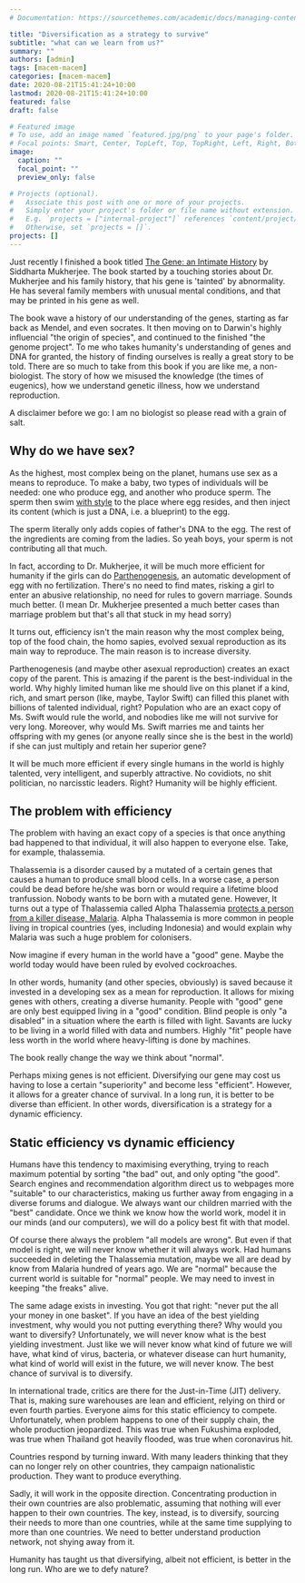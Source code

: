 ```yaml
---
# Documentation: https://sourcethemes.com/academic/docs/managing-content/

title: "Diversification as a strategy to survive"
subtitle: "what can we learn from us?"
summary: ""
authors: [admin]
tags: [macem-macem]
categories: [macem-macem]
date: 2020-08-21T15:41:24+10:00
lastmod: 2020-08-21T15:41:24+10:00
featured: false
draft: false

# Featured image
# To use, add an image named `featured.jpg/png` to your page's folder.
# Focal points: Smart, Center, TopLeft, Top, TopRight, Left, Right, BottomLeft, Bottom, BottomRight.
image:
  caption: ""
  focal_point: ""
  preview_only: false

# Projects (optional).
#   Associate this post with one or more of your projects.
#   Simply enter your project's folder or file name without extension.
#   E.g. `projects = ["internal-project"]` references `content/project/deep-learning/index.md`.
#   Otherwise, set `projects = []`.
projects: []
---
```


Just recently I finished a book titled [The Gene: an Intimate History](https://www.amazon.com.au/Gene-Intimate-History-Siddhartha-Mukherjee/dp/1432837818) by Siddharta Mukherjee. The book started by a touching stories about Dr. Mukherjee and his family history, that his gene is 'tainted' by abnormality. He has several family members with unusual mental conditions, and that may be printed in his gene as well.

The book wave a history of our understanding of the genes, starting as far back as Mendel, and even socrates. It then moving on to Darwin's highly influencial "the origin of species", and continued to the finished "the genome project". To me who takes humanity's understanding of genes and DNA for granted, the history of finding ourselves is really a great story to be told. There are so much to take from this book if you are like me, a non-biologist. The story of how we misused the knowledge (the times of eugenics), how we understand genetic illness, how we understand reproduction.

A disclaimer before we go: I am no biologist so please read with a grain of salt.

## Why do we have sex?
As the highest, most complex being on the planet, humans use sex as a means to reproduce. To make a baby, two types of individuals will be needed: one who produce egg, and another who produce sperm. The sperm then swim [with style](https://www.sciencenews.org/article/human-sperm-tail-swim-biophysics#:~:text=Sperm%20have%20long%20fooled%20scientists,out%20the%20off%2Dcenter%20strokes.) to the place where egg resides, and then inject its content (which is just a DNA, i.e. a blueprint) to the egg.

The sperm literally only adds copies of father's DNA to the egg. The rest of the ingredients are coming from the ladies. So yeah boys, your sperm is not contributing all that much. 

In fact, according to Dr. Mukherjee, it will be much more efficient for humanity if the girls can do [Parthenogenesis](https://en.wikipedia.org/wiki/Parthenogenesis), an automatic development of egg with no fertilization. There's no need to find mates, risking a girl to enter an abusive relationship, no need for rules to govern marriage. Sounds much better. (I mean Dr. Mukherjee presented a much better cases than marriage problem but that's all that stuck in my head sorry)

It turns out, efficiency isn't the main reason why the most complex being, top of the food chain, the homo sapies, evolved sexual reproduction as its main way to reproduce. The main reason is to increase diversity.

Parthenogenesis (and maybe other asexual reproduction) creates an exact copy of the parent. This is amazing if the parent is the best-individual in the world. Why highly limited human like me should live on this planet if a kind, rich, and smart person (like, maybe, Taylor Swift) can filled this planet with billions of talented individual, right? Population who are an exact copy of Ms. Swift would rule the world, and nobodies like me will not survive for very long. Moreover, why would Ms. Swift marries me and taints her offspring with my genes (or anyone really since she is the best in the world) if she can just multiply and retain her superior gene?

It will be much more efficient if every single humans in the world is highly talented, very intelligent, and superbly attractive. No covidiots, no shit politician, no narcisstic leaders. Right? Humanity will be highly efficient.

## The problem with efficiency
The problem with having an exact copy of a species is that once anything bad happened to that individual, it will also happen to everyone else. Take, for example, thalassemia. 

Thalassemia is a disorder caused by a mutated of a certain genes that causes a human to produce small blood cells. In a worse case, a person could be dead before he/she was born or would require a lifetime blood tranfussion. Nobody wants to be born with a mutated gene. However, It turns out a type of Thalassemia called Alpha Thalassemia [protects a person from a killer disease, Malaria](https://www.sciencedaily.com/releases/2008/03/080318094553.htm#:~:text=a%20new%20study.-,Children%20with%20an%20inherited%20blood%20disorder%20called%20alpha%20thalassemia%20make,according%20to%20a%20new%20study.). Alpha Thalassemia is more common in people living in tropical countries (yes, including Indonesia) and would explain why Malaria was such a huge problem for colonisers.

Now imagine if every human in the world have a "good" gene. Maybe the world today would have been ruled by evolved cockroaches.

In other words, humanity (and other species, obviously) is saved because it invested in a developing sex as a mean for reproduction. It allows for mixing genes with others, creating a diverse humanity. People with "good" gene are only best equipped living in a "good" condition. Blind people is only "a disabled" in a situation where the earth is filled with light. Savants are lucky to be living in a world filled with data and numbers. Highly "fit" people have less worth in the world where heavy-lifting is done by machines.

The book really change the way we think about "normal".

Perhaps mixing genes is not efficient. Diversifying our gene may cost us having to lose a certain "superiority" and become less "efficient". However, it allows for a greater chance of survival. In a long run, it is better to be diverse than efficient. In other words, diversification is a strategy for a dynamic efficiency.

## Static efficiency vs dynamic efficiency
Humans have this tendency to maximising everything, trying to reach maximum potential by sorting "the bad" out, and only opting "the good". Search engines and recommendation algorithm direct us to webpages more "suitable" to our characteristics, making us further away from engaging in a diverse forums and dialogue. We always want our children married with the "best" candidate. Once we think we know how the world work, model it in our minds (and our computers), we will do a policy best fit with that model.

Of course there always the problem "all models are wrong". But even if that model is right, we will never know whether it will always work. Had humans succeeded in deleting the Thalassemia mutation, maybe we all are dead by know from Malaria hundred of years ago. We are "normal" because the current world is suitable for "normal" people. We may need to invest in keeping "the freaks" alive.

The same adage exists in investing. You got that right: "never put the all your money in one basket". If you have an idea of the best yielding investment, why would you not putting everything there? Why would you want to diversify? Unfortunately, we will never know what is the best yielding investment. Just like we will never know what kind of future we will have, what kind of virus, bacteria, or whatever disease can hurt humanity, what kind of world will exist in the future, we will never know. The best chance of survival is to diversify.

In international trade, critics are there for the Just-in-Time (JIT) delivery. That is, making sure warehouses are lean and efficient, relying on third or even fourth parties. Everyone aims for this static efficiency to compete. Unfortunately, when problem happens to one of their supply chain, the whole production jeopardized. This was true when Fukushima exploded, was true when Thailand got heavily flooded, was true when coronavirus hit.

Countries respond by turning inward. With many leaders thinking that they can no longer rely on other countries, they campaign nationalistic production. They want to produce everything. 

Sadly, it will work in the opposite direction. Concentrating production in their own countries are also problematic, assuming that nothing will ever happen to their own countries. The key, instead, is to diversify, sourcing their needs to more than one countries, while at the same time supplying to more than one countries. We need to better understand production network, not shying away from it.

Humanity has taught us that diversifying, albeit not efficient, is better in the long run. Who are we to defy nature?
